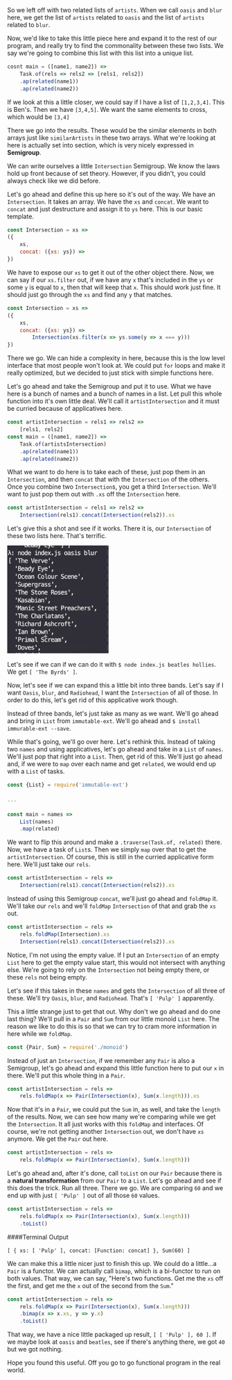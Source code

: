 So we left off with two related lists of `artists`. When we call `oasis` and `blur` here, we get the list of `artists` related to `oasis` and the list of `artists` related to `blur`.

Now, we'd like to take this little piece here and expand it to the rest of our program, and really try to find the commonality between these two lists. We say we're going to combine this list with this list into a unique list.

```javascript
cosnt main = ([name1, name2]) =>
    Task.of(rels => rels2 => [rels1, rels2])
    .ap(related(name1))
    .ap(related(name2))
```

If we look at this a little closer, we could say if I have a list of `[1,2,3,4]`. This is Ben's. Then we have `[3,4,5]`. We want the same elements to cross, which would be `[3,4]`

There we go into the results. These would be the similar elements in both arrays just like `similarArtists` in these two arrays. What we're looking at here is actually set into section, which is very nicely expressed in **Semigroup**.

We can write ourselves a little `Intersection` Semigroup. We know the laws hold up front because of set theory. However, if you didn't, you could always check like we did before.

Let's go ahead and define this up here so it's out of the way. We have an `Intersection`. It takes an array. We have the `xs` and `concat`. We want to `concat` and just destructure and assign it to `ys` here. This is our basic template.

```javascript
const Intersection = xs => 
({
    xs,
    concat: ({xs: ys}) =>
})
```

We have to expose our `xs` to get it out of the other object there. Now, we can say if our `xs.filter` out, if we have any `x` that's included in the `ys` or some `y` is equal to `x`, then that will keep that `x`. This should work just fine. It should just go through the `xs` and find any `y` that matches.

```javascript
const Intersection = xs => 
({
    xs,
    concat: ({xs: ys}) =>
        Intersection(xs.filter(x => ys.some(y => x === y)))
})
```

There we go. We can hide a complexity in here, because this is the low level interface that most people won't look at. We could put `for` loops and make it really optimized, but we decided to just stick with simple functions here.

Let's go ahead and take the Semigroup and put it to use. What we have here is a bunch of names and a bunch of names in a list. Let pull this whole function into it's own little deal. We'll call it `artistIntersection` and it must be curried because of applicatives here.

```javascript
const artistIntersection = rels1 => rels2 =>
    [rels1, rels2]
const main = ([name1, name2]) =>
    Task.of(artistsIntersection)
    .ap(related(name1))
    .ap(related(name2))
```

What we want to do here is to take each of these, just pop them in an `Intersection`, and then `concat` that with the `Intersection` of the others. Once you combine two `Intersection`s, you get a third `Intersection`. We'll want to just pop them out with `.xs` off the `Intersection` here.

```javascript
const artistIntersection = rels1 => rels2 =>
    Intersection(rels1).concat(Intersection(rels2)).xs
```

Let's give this a shot and see if it works. There it is, our `Intersection` of these two lists here. That's terrific.

![Intersection](../images/javascript-real-world-example-pt3-intersection.png)

Let's see if we can if we can do it with `$ node index.js beatles hollies`. We get `[ 'The Byrds' ]`.

Now, let's see if we can expand this a little bit into three bands. Let's say if I want `Oasis`, `blur`, and `Radiohead`, I want the `Intersection` of all of those. In order to do this, let's get rid of this applicative work though.

Instead of three bands, let's just take as many as we want. We'll go ahead and bring in `List` from `immutable-ext`. We'll go ahead and `$ install immurable-ext --save`.

While that's going, we'll go over here. Let's rethink this. Instead of taking two `names` and using applicatives, let's go ahead and take in a `List` of `names`. We'll just pop that right into a `List`. Then, get rid of this. We'll just go ahead and, if we were to `map` over each name and get `related`, we would end up with a `List` of tasks.

```javascript
const {List} = require('immutable-ext')

...

const main = names =>
    List(names)
    .map(related)
```

We want to flip this around and make a `.traverse(Task.of, related)` there. Now, we have a task of `List`s. Then we simply `map` over that to get the `artistIntersection`. Of course, this is still in the curried applicative form here. We'll just take our `rels`.

```javascript
const artistIntersection = rels =>
    Intersection(rels1).concat(Intersection(rels2)).xs
```

Instead of using this Semigroup `concat`, we'll just go ahead and `foldMap` it. We'll take our `rels` and we'll `foldMap` `Intersection` of that and grab the `xs` out.

```javascript
const artistIntersection = rels =>
    rels.foldMap(Intersection).xs
    Intersection(rels1).concat(Intersection(rels2)).xs
```

Notice, I'm not using the empty value. If I put an `Intersection` of an empty `List` here to get the empty value start, this would not intersect with anything else. We're going to rely on the `Intersection` not being empty there, or these `rels` not being empty.

Let's see if this takes in these `names` and gets the `Intersection` of all three of these. We'll try `Oasis`, `blur`, and `Radiohead`. That's `[ 'Pulp' ]` apparently.

This a little strange just to get that out. Why don't we go ahead and do one last thing? We'll pull in a `Pair` and `Sum` from our little monoid `List` here. The reason we like to do this is so that we can try to cram more information in here while we `foldMap`.

```javascript
const {Pair, Sum} = require('./monoid')
```

Instead of just an `Intersection`, if we remember any `Pair` is also a Semigroup, let's go ahead and expand this little function here to put our `x` in there. We'll put this whole thing in a `Pair`.

```javascript
const artistIntersection = rels =>
    rels.foldMap(x => Pair(Intersection(x), Sum(x.length))).xs
```

Now that it's in a `Pair`, we could put the `Sum` in, as well, and take the `length` of the results. Now, we can see how many we're comparing while we get the `Intersection`. It all just works with this `foldMap` and interfaces. Of course, we're not getting another `Intersection` out, we don't have `xs` anymore. We get the `Pair` out here.

```javascript
const artistIntersection = rels =>
    rels.foldMap(x => Pair(Intersection(x), Sum(x.length)))
```

Let's go ahead and, after it's done, call `toList` on our `Pair` because there is a **natural transformation** from our `Pair` to a `List`. Let's go ahead and see if this does the trick. Run all three. There we go. We are comparing `60` and we end up with just `[ 'Pulp' ]` out of all those `60` values.

```javascript
const artistIntersection = rels =>
    rels.foldMap(x => Pair(Intersection(x), Sum(x.length)))
    .toList()
```

####Terminal Output
```
[ { xs: [ 'Pulp' ], concat: [Function: concat] }, Sum(60) ]
```

We can make this a little nicer just to finish this up. We could do a little...a `Pair` is a functor. We can actually call `bimap`, which is a bi-functor to run on both values. That way, we can say, "Here's two functions. Get me the `xs` off the first, and get me the `x` out of the second from the `Sum`."

```javascript
const artistIntersection = rels =>
    rels.foldMap(x => Pair(Intersection(x), Sum(x.length)))
    .bimap(x => x.xs, y => y.x)
    .toList()
```

That way, we have a nice little packaged up result, `[ [ 'Pulp' ], 60 ]`. If we maybe look at `oasis` and `beatles`, see if there's anything there, we got `40` but we got nothing.

Hope you found this useful. Off you go to go functional program in the real world.